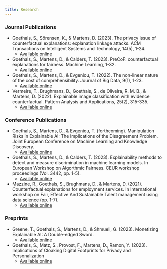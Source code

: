 ```yaml
---
title: Research
---
```

### Journal Publications
- Goethals, S., Sörensen, K., & Martens, D. (2023). The privacy issue of counterfactual explanations: explanation linkage attacks. ACM Transactions on Intelligent Systems and Technology, 14(5), 1-24.
   - [Available online](https://dl.acm.org/doi/abs/10.1145/3608482?casa_token=jTZ9jodFLYgAAAAA%3AovCJhwiJaXcoKmqNh8v2F3i5GpiQdokZFfshoXfPAyBnY_9eM1VphnijXo6em0XndSf3vRSeBOAj)
- Goethals, S., Martens, D., & Calders, T. (2023). PreCoF: counterfactual explanations for fairness. Machine Learning, 1-32.
   - [Available online](https://dl.acm.org/doi/abs/10.1145/3608482?casa_token=jTZ9jodFLYgAAAAA%3AovCJhwiJaXcoKmqNh8v2F3i5GpiQdokZFfshoXfPAyBnY_9eM1VphnijXo6em0XndSf3vRSeBOAj)
- Goethals, S., Martens, D., & Evgeniou, T. (2022). The non-linear nature of the cost of comprehensibility. Journal of Big Data, 9(1), 1-23.
   - [Available online](https://link.springer.com/article/10.1186/s40537-022-00579-2?trk=public_post_comment-text)
- Vermeire, T., Brughmans, D., Goethals, S., de Oliveira, R. M. B., & Martens, D. (2022). Explainable image classification with evidence counterfactual. Pattern Analysis and Applications, 25(2), 315-335.
   - [Available online](https://link.springer.com/article/10.1007/s10044-021-01055-y)

### Conference Publications
- Goethals, S., Martens, D., & Evgeniou, T. (forthcoming). Manipulation Risks in Explainable AI: The Implications of the Disagreement Problem. Joint European Conference on Machine Learning and Knowledge Discovery.
   - [Available online](https://arxiv.org/pdf/2306.13885.pdf)
- Goethals, S., Martens, D., & Calders, T. (2023). Explainability methods to detect and measure discrimination in machine learning models. In European Workshop on Algorthmic Fairness. CEUR workshop proceedings (Vol. 3442, pp. 1-5).
   - [Available online](https://ceur-ws.org/Vol-3442/paper-11.pdf)
- Mazzine, R., Goethals, S., Brughmans, D., & Martens, D. (2021). Counterfactual explanations for employment services. In International workshop on Fair, Effective And Sustainable Talent management using data science (pp. 1-7).
   - [Available online](https://feast-ecmlpkdd.github.io/archive/2021/papers/FEAST2021_paper_7.pdf)
 
### Preprints
- Greene, T., Goethals, S., Martens, D., & Shmueli, G. (2023). Monetizing Explainable AI: A Double-edged Sword.
   - [Available online](https://arxiv.org/pdf/2304.06483.pdf)
- Goethals, S., Matz, S., Provost, F., Martens, D., Ramon, Y. (2023).  Implications of Cloaking Digital Footprints for Privacy and Personalization
   - [Available online](https://arxiv.org/pdf/2312.15000.pdf)    
